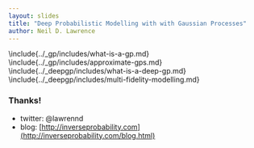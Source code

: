 ```yaml
---
layout: slides
title: "Deep Probabilistic Modelling with with Gaussian Processes"
author: Neil D. Lawrence
---
```



\include{../_gp/includes/what-is-a-gp.md}
\include{../_gp/includes/approximate-gps.md}
\include{../_deepgp/includes/what-is-a-deep-gp.md}
\include{../_deepgp/includes/multi-fidelity-modelling.md}


### Thanks!

* twitter: @lawrennd
* blog: [http://inverseprobability.com](http://inverseprobability.com/blog.html)


